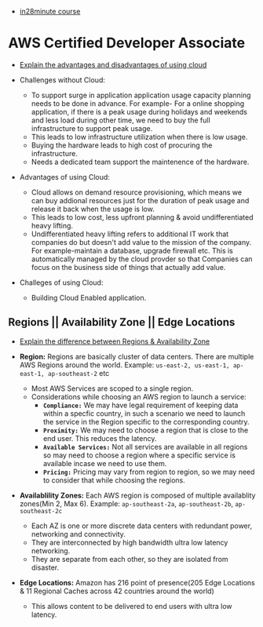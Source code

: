 * [in28minute course](https://tcsglobal.udemy.com/course/aws-certified-developer-associate-step-by-step/learn/lecture/23003296#overview)

# **AWS Certified Developer Associate**


* [Explain the advantages and disadvantages of using cloud](https://tcsglobal.udemy.com/course/aws-certified-developer-associate-step-by-step/learn/lecture/23000460#overview)

* Challenges without Cloud: 
    * To support surge in application application usage capacity planning needs to be done in advance. For example- For a online shopping application, if there is a peak usage during holidays and weekends and less load during other time, we need to buy the full infrastructure to support peak usage.
    * This leads to low infrastructure utilization when there is low usage.
    * Buying the hardware leads to high cost of procuring the infrastructure.
    * Needs a dedicated team support the maintenence of the hardware.

* Advantages of using Cloud:
    * Cloud allows on demand resource provisioning, which means we can buy addional resources just for the duration of peak usage and release it back when the usage is low.
    * This leads to low cost, less upfront planning & avoid undifferentiated heavy lifting.
    * Undifferentiated heavy lifting refers to additional IT work that companies do but doesn't add value to the mission of the company. For example-maintain a database, upgrade firewall etc. This is automatically managed by the cloud provder so that Companies can focus on the business side of things that actually add value.

* Challeges of using Cloud:
    
    * Building Cloud Enabled application.



## **Regions || Availability Zone || Edge Locations**

* [Explain the difference between Regions & Availability Zone](https://tcsglobal.udemy.com/course/aws-certified-developer-associate-dva-c01/learn/lecture/26100712#overview)

* **Region:** Regions are basically cluster of data centers. There are multiple AWS Regions around the world. Example: ``us-east-2, us-east-1, ap-east-1, ap-southeast-2`` etc
    * Most AWS Services are scoped to a single region.
    * Considerations while choosing an AWS region to launch a service:
        * **``Compliance:``** We may have legal requirement of keeping data within a specfic country, in such a scenario we need to launch the service in the Region specific to the corresponding country.
        * **``Proximity:``** We may need to choose a region that is close to the end user. This reduces the latency.
        * **``Available Services:``** Not all services are available in all regions so may need to choose a region where a specific service is available incase we need to use them.
        * **``Pricing:``** Pricing may vary from region to region, so we may need to consider that while choosing the regions.

* **Availablility Zones:** Each AWS region is composed of multiple availablity zones(Min 2, Max 6). Example: ``ap-southeast-2a``, ``ap-southeast-2b``, ``ap-southeast-2c``
    * Each AZ is one or more discrete data centers with redundant power, networking and connectivity.
    * They are interconnected by high bandwidth ultra low latency networking.
    * They are separate from each other, so they are isolated from disaster.

* **Edge Locations:** Amazon has 216 point of presence(205 Edge Locations & 11 Regional Caches across 42 countries around the world)
    * This allows content to be delivered to end users with ultra low latency.